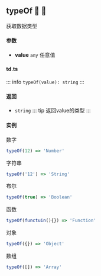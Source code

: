## typeOf :tada: :100: 
获取数据类型
#### 参数 
- **value** `any` 任意值
 
#### td.ts
::: info
`typeOf(value): string`
:::
#### 返回 
- `string` 
::: tip
返回value的类型
:::
#### 实例 
数字


```ts
typeOf(12) => 'Number'
```
字符串


```ts
typeOf('12') => 'String'
```
布尔


```ts
typeOf(true) => 'Boolean'
```
函数


```ts
typeOf(functuin(){}) => 'Function'
```
对象


```ts
typeOf({}) => 'Object'
```
数组


```ts
typeOf([]) => 'Array'
```
